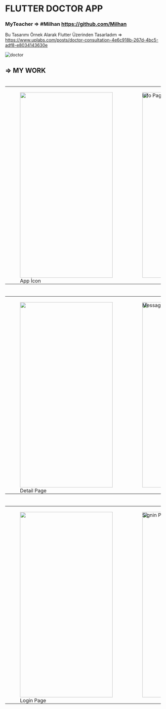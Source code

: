 #  FLUTTER DOCTOR APP


###  MyTeacher => #Milhan https://github.com/Milhan

Bu Tasarımı Örnek Alarak Flutter Üzerinden Tasarladım => https://www.uplabs.com/posts/doctor-consultation-4e6c918b-267d-4bc5-adf8-e8034143630e

![doctor](https://github.com/soysal22/flutter_doctor_app/assets/92873250/f8ad437b-086b-4961-a109-b4d92d40b835)


 ##  =>  MY WORK 
 #

 <table>
  <tr>
    <td>
      <figure style="position: relative;">
        <img src="https://github.com/soysal22/flutter_doctor_app/assets/92873250/b125a628-afb2-4966-9d6b-40571bb0d3f6" width=300 height=600 object-fit: fill>
        <figcaption style="position: absolute;  ">App İcon</figcaption>
      </figure>
    </td>
    <td>
      <figure style="position: relative;">
       <img src="https://github.com/soysal22/flutter_doctor_app/assets/92873250/21bb7a56-a826-42e1-9eba-e345f62528d3" width=300 height=600 object-fit: fill> 
        <figcaption style="position: absolute; top: 0; left: 0;"> Info Page</figcaption>
      </figure>
    </td>
    <td>
      <figure style="position: relative;">
        <img src="https://github.com/soysal22/flutter_doctor_app/assets/92873250/47422164-daef-40ba-8ee6-511963552da1" width=300 height=600 object-fit: fill>
        <figcaption style="position: absolute; top: 0; left: 0;">Home Page</figcaption>
      </figure>
    </td>
    
  </tr>
</table>


#

 <table>
  <tr>
    <td>
      <figure style="position: relative;">
        <img src="https://github.com/soysal22/flutter_doctor_app/assets/92873250/1d804ad1-8802-4e99-b5ad-830b0dc1a2ce" width=300 height=600 object-fit: fill>
        <figcaption style="position: absolute;  ">Detail Page</figcaption>
      </figure>
    </td>
    <td>
      <figure style="position: relative;">
        <img src="https://github.com/soysal22/flutter_doctor_app/assets/92873250/cccf368f-7082-489a-a146-f5d66697a254" width=300 height=600 object-fit: fill>
        <figcaption style="position: absolute; top: 0; left: 0;">Message Page</figcaption>
      </figure>
    </td>
    <td>
      <figure style="position: relative;">
        <img src="https://github.com/soysal22/flutter_doctor_app/assets/92873250/ce0c780b-349a-45af-8a50-cee298442f61" width=300 height=600 object-fit: fill>
        <figcaption style="position: absolute; top: 0; left: 0;">Appointment Page</figcaption>
      </figure>
    </td>
    
  </tr>
</table>

#


 <table>
  <tr>
    <td>
      <figure style="position: relative;">
        <img src="https://github.com/soysal22/flutter_doctor_app/assets/92873250/1a3ed09b-bafa-40c9-aed5-3e951e241c65" width=300 height=600 object-fit: fill>
        <figcaption style="position: absolute;  ">Login Page</figcaption>
      </figure>
    </td>
    <td>
      <figure style="position: relative;">
        <img src="https://github.com/soysal22/flutter_doctor_app/assets/92873250/5738ff6c-17e6-4aa1-9312-649b5c940e05" width=300 height=600 object-fit: fill>
        <figcaption style="position: absolute; top: 0; left: 0;">Signin Page</figcaption>
      </figure>
    </td>

    
  </tr>
</table>


